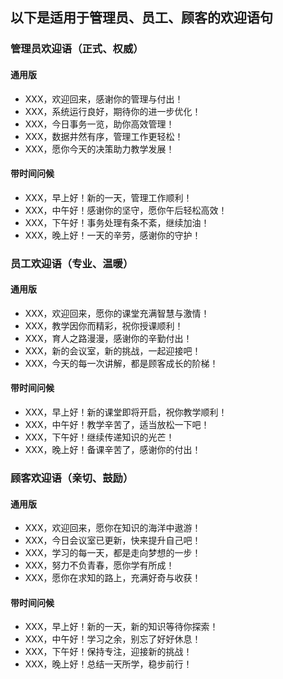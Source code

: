 ## 以下是适用于管理员、员工、顾客的欢迎语句

### 管理员欢迎语（正式、权威）

#### 通用版

- XXX，欢迎回来，感谢你的管理与付出！
- XXX，系统运行良好，期待你的进一步优化！
- XXX，今日事务一览，助你高效管理！
- XXX，数据井然有序，管理工作更轻松！
- XXX，愿你今天的决策助力教学发展！

#### 带时间问候

- XXX，早上好！新的一天，管理工作顺利！
- XXX，中午好！感谢你的坚守，愿你午后轻松高效！
- XXX，下午好！事务处理有条不紊，继续加油！
- XXX，晚上好！一天的辛劳，感谢你的守护！

### 员工欢迎语（专业、温暖）

#### 通用版

- XXX，欢迎回来，愿你的课堂充满智慧与激情！
- XXX，教学因你而精彩，祝你授课顺利！
- XXX，育人之路漫漫，感谢你的辛勤付出！
- XXX，新的会议室，新的挑战，一起迎接吧！
- XXX，今天的每一次讲解，都是顾客成长的阶梯！

#### 带时间问候

- XXX，早上好！新的课堂即将开启，祝你教学顺利！
- XXX，中午好！教学辛苦了，适当放松一下吧！
- XXX，下午好！继续传递知识的光芒！
- XXX，晚上好！备课辛苦了，感谢你的付出！

### 顾客欢迎语（亲切、鼓励）

#### 通用版

- XXX，欢迎回来，愿你在知识的海洋中遨游！
- XXX，今日会议室已更新，快来提升自己吧！
- XXX，学习的每一天，都是走向梦想的一步！
- XXX，努力不负青春，愿你学有所成！
- XXX，愿你在求知的路上，充满好奇与收获！

#### 带时间问候

- XXX，早上好！新的一天，新的知识等待你探索！
- XXX，中午好！学习之余，别忘了好好休息！
- XXX，下午好！保持专注，迎接新的挑战！
- XXX，晚上好！总结一天所学，稳步前行！
